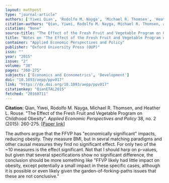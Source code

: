 ```yaml
---
layout: mathpost
type: "journal-article"
authors: ['Yiwei Qian', 'Rodolfo M. Nayga', 'Michael R. Thomsen', 'Heather L. Rouse']
citation-authors: "Qian, Yiwei, Rodolfo M. Nayga, Michael R. Thomsen, and Heather L. Rouse."
citation: "None"
source-title: "The Effect of the Fresh Fruit and Vegetable Program on Childhood Obesity"
title: "Notes on 'The Effect of the Fresh Fruit and Vegetable Program on Childhood Obesity', by Yiwei Qian, Rodolfo M. Nayga, Michael R. Thomsen, and Heather L. Rouse"
container: "Applied Economic Perspectives and Policy"
publisher: "Oxford University Press (OUP)"
issn: ""
year: "2015"
issue: "2"
volume: "38"
pages: "260-275"
subjects: ['Economics and Econometrics', 'Development']
doi: "10.1093/aepp/ppv017"
link: "https://dx.doi.org/10.1093/aepp/ppv017"
citationkey: "QianETAL2015"
fetched: "20160711"
---
```


**Citation:** Qian, Yiwei, Rodolfo M. Nayga, Michael R. Thomsen, and Heather L. Rouse. "The Effect of the Fresh Fruit and Vegetable Program on Childhood Obesity". *Applied Economic Perspectives and Policy* 38, no. 2 (2015): 260-275. [[Paper link](https://dx.doi.org/10.1093/aepp/ppv017)]

The authors argue that the FFVP has "economically significant" impacts, reducing obesity. They measure BMI, but in sevral matching paradigms and other causal measures they find no significant effect. For only two of the ~10 measures is the effect significant. Not that I should harp on p-values, but given that several specifications show no significant difference, the conclusion should be more something like "FFVP likely had little impact on obesity, except potentially a small impact in these specific cases, although it is possible or even likely given the garden-of-forking-paths issues that these are not conclusive."



